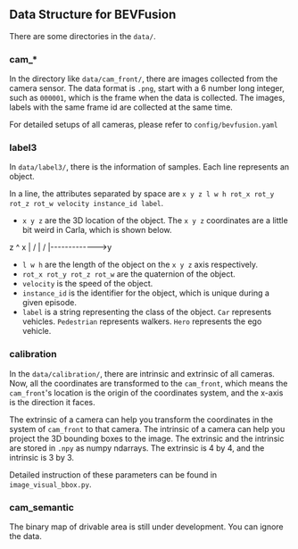## Data Structure for BEVFusion
There are some directories in the `data/`.

### cam_*
In the directory like `data/cam_front/`, there are images collected from the camera sensor. The data format is `.png`, start with a 6 number long integer, such as `000001`, which is the frame when the data is collected. The images, labels with the same frame id are collected at the same time.

For detailed setups of all cameras, please refer to `config/bevfusion.yaml`

### label3
In `data/label3/`, there is the information of samples. Each line represents an object. 

In a line, the attributes separated by space are `x y z l w h rot_x rot_y rot_z rot_w velocity instance_id label`.

- `x y z` are the 3D location of the object. The `x y z` coordinates are a little bit weird in Carla, which is shown below.

z
^     x
|   /
| /
|------------->y

- `l w h` are the length of the object on the `x y z` axis respectively.
- `rot_x rot_y rot_z rot_w` are the quaternion of the object.
- `velocity` is the speed of the object.
- `instance_id` is the identifier for the object, which is unique during a given episode.
- `label` is a string representing the class of the object. `Car` represents vehicles. `Pedestrian` represents walkers. `Hero` represents the ego vehicle.

### calibration
In the `data/calibration/`, there are intrinsic and extrinsic of all cameras. Now, all the coordinates are transformed to the `cam_front`, which means the `cam_front`'s location is the origin of the coordinates system, and the x-axis is the direction it faces. 

The extrinsic of a camera can help you transform the coordinates in the system of `cam_front` to that camera. The intrinsic of a camera can help you project the 3D bounding boxes to the image. The extrinsic and the intrinsic are stored in `.npy` as numpy ndarrays. The extrinsic is 4 by 4, and the intrinsic is 3 by 3. 

Detailed instruction of these parameters can be found in `image_visual_bbox.py`.

### cam_semantic

The binary map of drivable area is still under development. You can ignore the data.